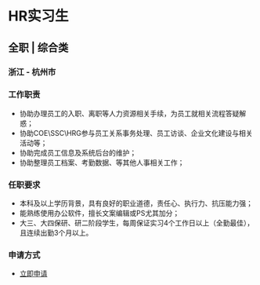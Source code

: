 
# HR实习生
## 全职  |  综合类
### 浙江 - 杭州市

### 工作职责
- 协助办理员工的入职、离职等人力资源相关手续，为员工就相关流程答疑解惑；
- 协助COE\SSC\HRG参与员工关系事务处理、员工访谈、企业文化建设与相关活动等；
- 协助完成员工信息及系统后台的维护；
- 协助整理员工档案、考勤数据、等其他人事相关工作；
### 任职要求
- 本科及以上学历背景，具有良好的职业道德，责任心、执行力、抗压能力强；
- 能熟练使用办公软件，擅长文案编辑或PS尤其加分；
- 大三、大四保研、研二阶段学生，每周保证实习4个工作日以上（全勤最佳），且连续出勤3个月以上。
### 申请方式
- <a href="mailto:hr@tuya.com?subject=求职简历-HR实习生-来自GitHub">立即申请</a>